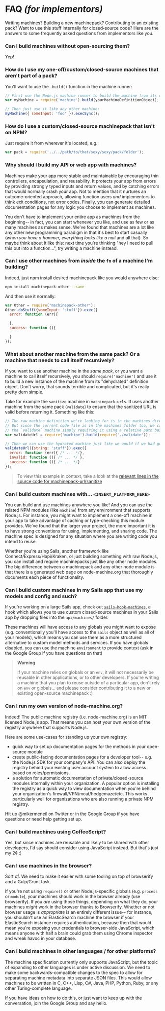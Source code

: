 # FAQ _(for implementors)_

Writing machines?  Building a new machinepack?  Contributing to an existing pack?  Want to use this stuff internally for closed-source code? Here are the answers to some frequently asked questions from implementors like you.

### Can I build machines without open-sourcing them?

Yep!

### How do I use my one-off/custom/closed-source machines that aren't part of a pack?

You'll want to use the `.build()` function in the machine runner:

```js
// First use the Node.js machine runner to build the machine from its definition:
var myMachine = require('machine').build(yourMachineDefinitionObject);

// Then just use it like any other machine:
myMachine({ someInput: 'foo' }).execSync();
```

### How do I use a custom/closed-source machinepack that isn't on NPM?

Just require it from wherever it's located, e.g.:

```js
var pack = require('../../path/to/that/sexy/sexy/pack/folder');
```

### Why should I build my API or web app with machines?

Machines make your app more stable and maintainable by encouraging thin controllers, encapsulation, and reusability.  It protects your app from errors by providing strongly typed inputs and return values, and by catching errors that would normally crash your app.  Not to mention that it nurtures an outcome-oriented approach, allowing function users _and_ implementors to think exit conditions, not error codes.  Finally, you can generate detailed documentation pages for any logic you choose to implement as machines.

You don't have to implement your entire app as machines from the beginning-- in fact, you can start whenever you like, and use as few or as many machines as makes sense.  We've found that machines are a lot like any other new programming paradigm in that it's best to start casually (_when you have a hammer, everything looks like a nail_ and all that).  So maybe think about it like this: next time you're thinking "hey I need to pull this out into a function...", try writing a machine instead.


### Can I use other machines from _inside_ the `fn` of a machine I'm building?

Indeed, just npm install desired machinepack like you would anywhere else:

```bash
npm install machinepack-other --save
```

And then use it normally:

```js
var Other = require('machinepack-other');
Other.doStuff({someInput: 'stuff'}).exec({
  error: function (err){

  },
  success: function (){

  }
});
```


### What about another machine from the same pack?  Or a machine that needs to call itself recursively?

If you want to use another machine in the _same pack_, or you want a machine to call itself recursively, you should `require('machine')` and use it to build a new instance of the machine from its "dehydrated" definition object.  Don't worry, that sounds terrible and complicated, but it's really pretty dern simple.

Take for example the `sanitize` machine in `machinepack-urls`.  It uses another machine from the same pack (`validate`) to ensure that the sanitized URL is valid before returning it.  Something like this:

```js
// The raw machine definition we're looking for is in the machines directory of this machinepack.
// But since the current code file is in the machines folder too, we can get the raw definition for
// the `validate` machine simply requiring it using a relative path based on its "identity".
var validateUrl = require('machine').build(require('./validate'));

// Then we can use the hydrated machine just like we would if we had gotten it out of a machinepack:
validateUrl({string: 'stuff'}).exec({
  error: function (err){ /* ... */},
  invalid: function (){ /* ... */ },
  success: function (){ /* ... */}
});

```
> To view this example in context, take a look at the [relevant lines in the source code for machinepack-url/sanitize](https://github.com/mikermcneil/machinepack-urls/blob/5153f138280b2385cc35e1bee54c50c8e155fb70/machines/sanitize.js#L29)




### Can I build custom machines with... `<INSERT_PLATFORM_HERE>`

You can build and use machines anywhere you like!  And you can use the related NPM modules (like `machine`) from any environment that supports Node.js.  For instance, you might want to implement a one-off machine in your app to take advantage of caching or type-checking this module provides.  We've found that the larger your project, the more important it is to have strong conventions for using, implementing, and sharing code.  The machine spec is designed for any situation where you are writing code you intend to reuse.

Whether you're using Sails, another framework like Connect/Express/Hapi/Kraken, or just building something with raw Node.js, you can install and require machinepacks just like any other node modules.  The big difference between a machinepack and any other node module is that there is a generated web page on node-machine.org that thoroughly documents each piece of functionality.

### Can I build custom machines in my Sails app that use my models and config and such?

If you're working on a large Sails app, check out [`sails-hook-machines`](https://github.com/node-machine/sails-hook-machines), a hook which allows you to use custom closed-source machines in your Sails app by dropping files into the `api/machines/` folder.

These machines will have access to any globals you might want to expose (e.g. conventionally you'll have access to the `sails` object as well as all of your models), which means you can use them as a more structured alternative to custom model methods and services.  If you have globals disabled, you can use the machine `environment` to provide context (ask in the Google Group if you have questions on that)

> **Warning**
>
> If your machine relies on globals or an `env`, it will not necessarily be reusable in other applications, or to other developers.  If you're writing a machine that you plan to reuse outside of a particular app, don't rely on `env` or globals... and please consider contributing it to a new or existing open-source machinepack :)



### Can I run my own version of node-machine.org?

Indeed!  The public machine registry (i.e. node-machine.org) is an MIT licensed Node.js app.  That means you can host your own version of the registry anywhere that supports Node.js.

Here are some use-cases for standing up your own registry:

+ quick way to set up documentation pages for the methods in your open-source module
+ create public-facing documentation pages for a developer tool-- e.g. the Node.js SDK for your company's API.  You can also deploy the registry behind your existing user account system to allow access based on roles/permissions.
+ a solution for automatic documentation of private/closed-source modules internally within your organization. A popular option is installing the registry as a quick way to view documentation when you're behind your organization's firewall/VPN/moat/hedgemaze/etc.  This works particularly well for organizations who are also running a private NPM registry.

Hit up @mikermcneil on Twitter or in the Google Group if you have questions or need help getting set up.


### Can I build machines using CoffeeScript?

Yes, but since machines are reusable and likely to be shared with other developers, I'd say should consider using JavaScript instead. But that's just my 2¢ :)

### Can I use machines in the browser?

Sort of.  We need to make it easier with some tooling on top of browserify and a Gulp/Grunt task.

If you're not using `require()` or other Node.js-specific globals (e.g. `process` or `module`), your machines should work in the browser already (use browserify).  If you _are_ using those things, depending on what they do, your machines _might_ work in the browser thanks to Browserify.  Whether or not browser usage is _appropriate_ is an entirely different issue-- for instance, you shouldn't use an ElasticSearch machine the browser if your ElasticSearch instance requires authentication, because then that would mean you're exposing your credentials to browser-side JavaScript, which means anyone with half a brain could grab them using Chrome inspector and wreak havoc in your database.

### Can I build machines in other languages / for other platforms?

The machine specification currently only supports JavaScript, but the topic of expanding to other languages is under active discussion.  We need to make some backwards-compatible changes to the spec to allow for separating machine metadata into separate JSON files.  This would allow machines to be written in C, C++, Lisp, C#, Java, PHP, Python, Ruby, or any other Turing-complete language.

If you have ideas on how to do this, or just want to keep up with the conversation, join the Google Group and say hello.
